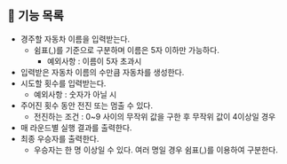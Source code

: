 ## 📌 기능 목록

- 경주할 자동차 이름을 입력받는다.
    - 쉼표(,)를 기준으로 구분하며 이름은 5자 이하만 가능하다.
      - 예외사항 : 이름이 5자 초과시
- 입력받은 자동차 이름의 수만큼 자동차를 생성한다.
- 시도할 횟수를 입력받는다.
    - 예외사항 : 숫자가 아닐 시
- 주어진 횟수 동안 전진 또는 멈출 수 있다.
    - 전진하는 조건 : 0~9 사이의 무작위 값을 구한 후 무작위 값이 4이상일 경우
- 매 라운드별 실행 결과를 출력한다.
- 최종 우승자를 출력한다.
    - 우승자는 한 명 이상일 수 있다. 여러 명일 경우 쉼표(,)를 이용하여 구분한다.
